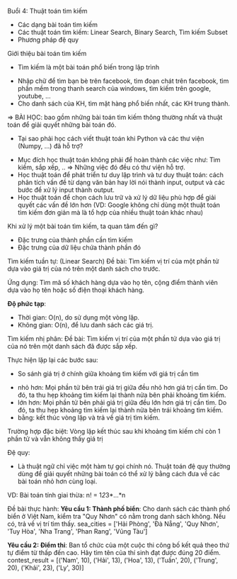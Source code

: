 Buổi 4: Thuật toán tìm kiếm
- Các dạng bài toán tìm kiếm
- Các thuật toán tìm kiếm: Linear Search, Binary Search, Tìm kiếm Subset
- Phương pháp đệ quy


Giới thiệu bài toán tìm kiếm
- Tìm kiếm là một bài toán phổ biến trong lập trình 
+ Nhập chữ để tìm bạn bè trên facebook, tìm đoạn chát trên facebook, tìm phần mềm trong thanh search của windows, tìm kiếm trên google, youtube, ...
+ Cho danh sách của KH, tìm mặt hàng phổ biến nhất, các KH trung thành.

=> BÀI HỌC: bao gồm những bài toán tìm kiếm thông thường nhất và thuật toán để giải quyết những bài toán đó.


- Tại sao phải học cách viết thuật toán khi Python và các thư viện (Numpy, ...) đã hỗ trợ?
+ Mục đích học thuật toán không phải để hoàn thành các việc như: Tìm kiếm, sắp xếp, .. => Những việc đó đều có thư viện hỗ trợ.
+ Học thuật toán để phát triển tư duy lập trình và tư duy thuật toán: cách phân tích vấn đề từ dạng văn bản hay lời nói thành input, output và các bước để xử lý input thành output.
+ Học thuật toán để chọn cách lưu trữ và xử lý dữ liệu phù hợp để giải quyết các vấn đề lớn hơn (VD: Google không chỉ dùng một thuật toán tìm kiếm đơn giản mà là tổ hợp của nhiều thuật toán khác nhau)


Khi xử lý một bài toán tìm kiếm, ta quan tâm đến gì? 
+ Đặc trưng của thành phần cần tìm kiếm
+ Đặc trưng của dữ liệu chứa thành phần đó


Tìm kiếm tuần tự: (Linear Search)
Đề bài: Tìm kiếm vị trí của một phần tử dựa vào giá trị của nó trên một danh sách cho trước.

Ứng dụng: Tìm mã số khách hàng dựa vào họ tên, cộng điểm thành viên dựa vào họ tên hoặc số điện thoại khách hàng.


**Độ phức tạp**:
- Thời gian: O(n), do sử dụng một vòng lặp.
- Không gian: O(n), để lưu danh sách các giá trị.



Tìm kiếm nhị phân:
Đề bài: Tìm kiếm vị trí của một phần tử dựa vào giá trị của nó trên một danh sách đã được sắp xếp.

Thực hiện lặp lại các bước sau: 
- So sánh giá trị ở chính giữa khoảng tìm kiếm với giá trị cần tìm
+ nhỏ hơn: Mọi phần tử bên trái giá trị giữa đều nhỏ hơn giá trị cần tìm. Do đó, ta thu hẹp khoảng tìm kiếm lại thành nửa bên phải khoảng tìm kiếm.
+ lớn hơn:  Mọi phần tử bên phải giá trị giữa đều lớn hơn giá trị cần tìm. Do đó, ta thu hẹp khoảng tìm kiếm lại thành nửa bên trái khoảng tìm kiếm.
+ bằng: kết thúc vòng lặp và trả về giá trị tìm kiếm.


Trường hợp đặc biệt: Vòng lặp kết thúc sau khi khoảng tìm kiếm chỉ còn 1 phần tử và vẫn không thấy giá trị



Đệ quy: 
- Là thuật ngữ chỉ việc một hàm tự gọi chính nó. Thuật toán đệ quy thường dùng để giải quyết những bài toán có thể xử lý bằng cách đưa về các bài toán nhỏ hơn cùng loại.


VD: Bài toán tính giai thừa: n! = 1*2*3*...*n



Đề bài thực hành:
**Yêu cầu 1: Thành phố biển**: Cho danh sách các thành phố biển ở Việt Nam, kiểm tra "Quy Nhơn" có nằm trong danh sách không. Nếu có, trả về vị trí tìm thấy.
sea_cities = ['Hải Phòng', 'Đà Nẵng', 'Quy Nhơn', 'Tuy Hòa', 'Nha Trang', 'Phan Rang', 'Vũng Tàu']


**Yêu cầu 2: Điểm thi**: Ban tổ chức của một cuộc thi công bố kết quả theo thứ tự điểm từ thấp đến cao. Hãy tìm tên của thí sinh đạt được đúng 20 điểm.
contest_result = [('Nam', 10), ('Hải', 13), ('Hoa', 13), ('Tuấn', 20), ('Trung', 20), ('Khải', 23), ('Ly', 30)]
